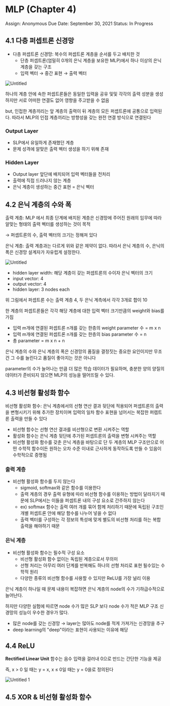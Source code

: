# MLP (Chapter 4)

Assign: Anonymous
Due Date: September 30, 2021
Status: In Progress

## 4.1 다층 퍼셉트론 신경망

- 다층 퍼셉트론 신경망: 복수의 퍼셉트론 계층을 순서를 두고 배치한 것
    - 단층 퍼셉트론(엄밀히 0개의 은닉 계층을 보유한 MLP)에서 하나 이상의 은닉 계층을 갖는 구조
    - 입력 벡터 → 중간 표현 → 출력 벡터

![Untitled](https://user-images.githubusercontent.com/54128055/135470335-27aa23f3-14bb-4bbe-b9d9-56feec0f591c.png)

하나의 계층 안에 속한 퍼셉트론들은 동일한 입력을 공유 및및 각각의 출력 성분을 생성하지만 서로 어떠한 연결도 없어 영향을 주고받을 수 없음

but, 인접한 계층끼리는 앞 계층의 출력이 뒤 계층의 모든 퍼셉트론에 공통으로 입력된다. 따라서 MLP의 인접 계층끼리는 방향성을 갖는 완전 연결 방식으로 연결된다

### Output Layer

- SLP에서 유일하게 존재했던 계층
- 문제 성격에 알맞은 출력 벡터 생성을 하기 위해 존재

### Hidden Layer

- Output layer 앞단에 배치되어 입력 벡터들을 전처리
- 출력에 직접 드러나지 않는 계층
- 은닉 계층이 생성하는 중간 표현 = 은닉 벡터

## 4.2 은닉 계층의 수와 폭

출력 계층: MLP 에서 최종 단계에 배치된 계층은 신경망에 주어진 원래의 임무에 따라 알맞는 형태의 출력 벡터를 생성하는 것이 목적 

→ 퍼셉트론의 수, 출력 벡터의 크기는 정해져 있다

은닉 계층: 출력 계층과는 다르게 위와 같은 제약이 없다. 따라서 은닉 계층의 수, 은닉의 폭은 신경망 설계자가 자유럽게 설정한다.

![Untitled](https://user-images.githubusercontent.com/54128055/135470335-27aa23f3-14bb-4bbe-b9d9-56feec0f591c.png)

- hidden layer width: 해당 계층이 갖는 퍼셉트론의 수이자 은닉 벡터의 크기
- input vector: 4
- output vector: 4
- hidden layer: 3 nodes each

위 그림에서 퍼셉트론 수는 출력 계층 4, 두 은닉 계측에서 각각 3개로 합이 10

한 계층의 퍼셉트론들은 각각 해당 계층에 대한 입력 벡터 크기만큼의 weight와 bias를 가짐

- 입력 m개에 연결된 퍼셉트론 n개를 갖는 한층의 weight parameter 수 = m x n
- 입력 m개에 연결된 퍼셉트론 n개를 갖는 한층의 bias parameter 수 = n
- 총 parameter = m x n + n

은닉 계층의 수와 은닉 계층의 폭은 신경망의 품질을 결정짓는 중요한 요인이지만 무조건 그 수를 늘린다고 품질이 좋아지는 것은 아니다

parameter의 수가 늘어나는 만큼 더 많은 학습 데이터가 필요하며, 충분한 양의 양질의 데이터가 준비되지 않으면 MLP의 성능을 떨어뜨릴 수 있다.

## 4.3 비선형 활성화 함수

비선형 활성화 함수: 은닉 계층에서의 선형 연산 결과 뒷단에 적용되어 퍼셉트론의 출력을 변형시키기 위해 추가한 장치이며 입력의 일차 함수 표현을 넘어서는 복잡한 퍼렙트론 출력을 만들 수 있다

- 비선형 함수는 선형 연산 결과를 비선형으로 변환 시켜주는 역할
- 활성화 함수는 은닉 계층 뒷단에 추가된 퍼셉트론의 출력을 변형 시켜주는 역할
- 비선형 활성화 함수를 갖춘 은닉 계층을 바탕으로 단 두 계층의 MLP 구조만으로 어떤 수학적 함수이든 원하는 오차 수준 이내로 근사하게 동작하도록 만들 수 있음이 수학적으로 증명됨

### 출력 계층

- 비선형 활성화 함수를 두지 않는다
    - sigmoid, softmax와 같은 함수를 이용한다
    - 출력 계층의 경우 출력 유형에 따라 비선형 함수를 이용하는 방법이 달라지기 때문에 SLP에서는 이들을 퍼셉트론 내의 구성 요소로 간주하지 않는다
    - ex) softmax 함수는 출력 여러 개를 묶어 함께 처리하기 때문에 독립된 구조인 개별 퍼셉트론 안에 해당 함수를 나누어 넣을 수 없다
    - 출력 벡터를 구성하는 각 정보의 특성에 맞게 별도의 비선형 처리를 하는 복합 출력을 해야하기 때문

### 은닉 계층

- 비선형 활성화 함수는 필수적 구성 요소
    - 비선형 활성화 함수 없이는 독립된 계층으로서 무의미
    - 선형 처리는 아무리 여러 단계를 반복해도 하나의 선형 처리로 표현 될수있는 수학적 원리
    - 다양한 종류의 비선형 함수를 사용할 수 있지만 ReLU를 가장 널리 이용

은닉 계층이 하나일 때 문제 내용이 복잡하면 은닉 계층의 node의 수가 기하급수적으로 늘어난다.

하지만 다양한 실험에 따르면 node 수가 많은 SLP 보다 node 수가 적은 MLP 구조 신경망의 성능이 우수한 경우가 많다.

- 많은 node를 갖는 신경망 → layer는 많아도 node를 적게 가져가는 신경망을 추구
- deep learning의 "deep"이라는 표현이 사용되는 이유에 해당

## 4.4 ReLU

**Rectified Linear Unit** 함수는 음수 입력을 걸러내 0으로 만드는 간단한 기능을 제공

즉, x > 0 일 때는 y = x, x ≤ 0일 때는 y = 0을로 정의된다

![Untitled 1](https://user-images.githubusercontent.com/54128055/135470409-e005dc8f-dea2-4d3b-88db-b12dd04ba89e.png)

## 4.5 XOR & 비선형 활성화 함수
